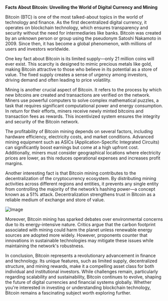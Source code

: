 **Facts About Bitcoin: Unveiling the World of Digital Currency and Mining**

Bitcoin (BTC) is one of the most talked-about topics in the world of technology and finance. As the first decentralized digital currency, it operates on blockchain technology, which ensures transparency and security without the need for intermediaries like banks. Bitcoin was created by an unknown person or group using the pseudonym Satoshi Nakamoto in 2009. Since then, it has become a global phenomenon, with millions of users and investors worldwide.

One key fact about Bitcoin is its limited supply—only 21 million coins will ever exist. This scarcity is designed to mimic precious metals like gold, making Bitcoin attractive to those who believe in its potential as a store of value. The fixed supply creates a sense of urgency among investors, driving demand and often leading to price volatility.

Mining is another crucial aspect of Bitcoin. It refers to the process by which new bitcoins are created and transactions are verified on the network. Miners use powerful computers to solve complex mathematical puzzles, a task that requires significant computational power and energy consumption. In return for their efforts, miners receive newly minted bitcoins and transaction fees as rewards. This incentivized system ensures the integrity and security of the Bitcoin network.

The profitability of Bitcoin mining depends on several factors, including hardware efficiency, electricity costs, and market conditions. Advanced mining equipment such as ASICs (Application-Specific Integrated Circuits) can significantly boost earnings but come at a high upfront cost. Additionally, miners must consider geographical locations where electricity prices are lower, as this reduces operational expenses and increases profit margins.

Another interesting fact is that Bitcoin mining contributes to the decentralization of the cryptocurrency ecosystem. By distributing mining activities across different regions and entities, it prevents any single entity from controlling the majority of the network’s hashing power—a concept known as a 51% attack. Decentralization strengthens trust in Bitcoin as a reliable medium of exchange and store of value.

![Image](https://github.com/user-attachments/assets/31692037-0104-4703-abd1-696b6a7dd41b)

Moreover, Bitcoin mining has sparked debates over environmental concerns due to its energy-intensive nature. Critics argue that the carbon footprint associated with mining could harm the planet unless renewable energy sources are adopted more widely. However, proponents counter that innovations in sustainable technologies may mitigate these issues while maintaining the network's robustness.

In conclusion, Bitcoin represents a revolutionary advancement in finance and technology. Its unique features, such as limited supply, decentralized structure, and mining rewards, make it a compelling asset class for both individual and institutional investors. While challenges remain, particularly regarding scalability and sustainability, Bitcoin continues to evolve, shaping the future of digital currencies and financial systems globally. Whether you're interested in investing or understanding blockchain technology, Bitcoin remains a fascinating subject worth exploring further.